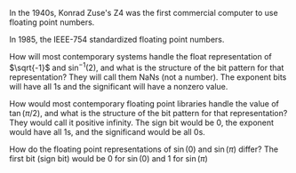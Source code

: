 In the 1940s, Konrad Zuse's Z4 was the first commercial computer to use floating point numbers.

In 1985, the IEEE-754 standardized floating point numbers.

How will most contemporary systems handle the float representation of $\sqrt{-1}$ and $\sin^{-1}(2)$, and what is the structure of the bit pattern for that representation? They will call them NaNs (not a number). The exponent bits will have all 1s and the significant will have a nonzero value.

How would most contemporary floating point libraries handle the value of $\tan(\pi/2)$, and what is the structure of the bit pattern for that representation? They would call it positive infinity. The sign bit would be 0, the exponent would have all 1s, and the significand would be all 0s.

How do the floating point representations of $\sin(0)$ and $\sin(\pi)$ differ? The first bit (sign bit) would be 0 for $\sin(0)$ and 1 for $\sin(\pi)$